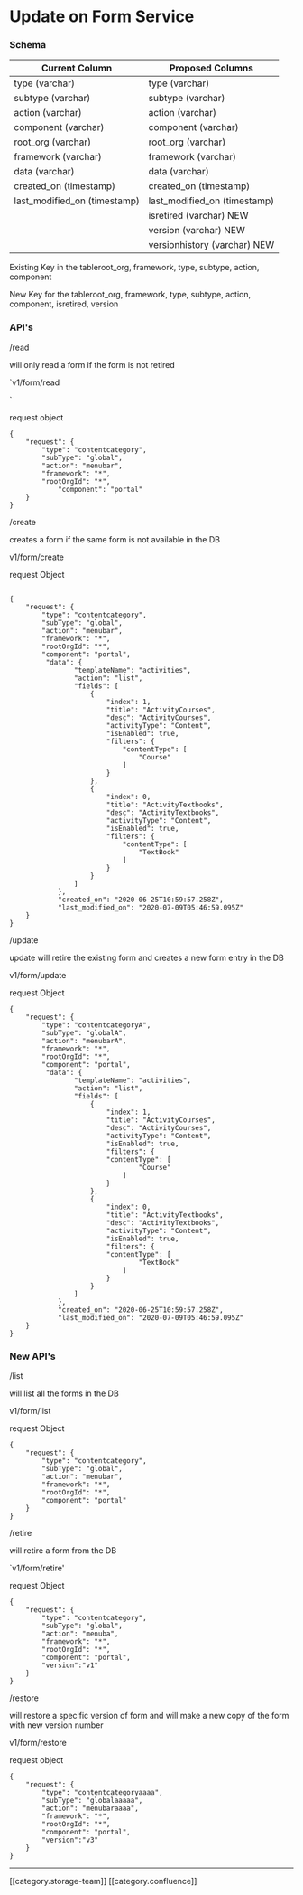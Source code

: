 
# Update on Form Service

### Schema


| Current Column | Proposed Columns | 
|  --- |  --- | 
| type (varchar) | type (varchar) | 
| subtype (varchar) | subtype (varchar) | 
| action (varchar) | action (varchar) | 
| component (varchar) | component (varchar) | 
| root_org (varchar) | root_org (varchar) | 
| framework (varchar) | framework (varchar) | 
| data (varchar) | data (varchar) | 
| created_on (timestamp) | created_on (timestamp) | 
| last_modified_on (timestamp) | last_modified_on (timestamp) | 
|  | isretired (varchar) NEW | 
|  | version (varchar) NEW | 
|  | versionhistory (varchar) NEW | 



Existing Key in the tableroot_org, framework, type, subtype, action, component

New Key for the tableroot_org, framework, type, subtype, action, component, isretired, version


### API's
/read

will only read a form if the form is not retired

`v1/form/read

`

request object


```
{
	"request": {
		"type": "contentcategory",
		"subType": "global",
		"action": "menubar",
		"framework": "*",
		"rootOrgId": "*",
        	"component": "portal"
    }        
}

```
/create

creates a form if the same form is not available in the DB

v1/form/create

request Object


```

{
	"request": {
		"type": "contentcategory",
		"subType": "global",
		"action": "menubar",
		"framework": "*",
		"rootOrgId": "*",
        "component": "portal",
         "data": {
                "templateName": "activities",
                "action": "list",
                "fields": [
                    {
                        "index": 1,
                        "title": "ActivityCourses",
                        "desc": "ActivityCourses",
                        "activityType": "Content",
                        "isEnabled": true,
                        "filters": {
                            "contentType": [
                                "Course"
                            ]
                        }
                    },
                    {
                        "index": 0,
                        "title": "ActivityTextbooks",
                        "desc": "ActivityTextbooks",
                        "activityType": "Content",
                        "isEnabled": true,
                        "filters": {
                            "contentType": [
                                "TextBook"
                            ]
                        }
                    }
                ]
            },
            "created_on": "2020-06-25T10:59:57.258Z",
            "last_modified_on": "2020-07-09T05:46:59.095Z"
    }        
}

```


/update

update will retire the existing form and creates a new form entry in the DB

v1/form/update

request Object


```
{
	"request": {
		"type": "contentcategoryA",
		"subType": "globalA",
		"action": "menubarA",
		"framework": "*",
		"rootOrgId": "*",
        "component": "portal",
         "data": {
                "templateName": "activities",
                "action": "list",
                "fields": [
                    {
                        "index": 1,
                        "title": "ActivityCourses",
                        "desc": "ActivityCourses",
                        "activityType": "Content",
                        "isEnabled": true,
                        "filters": {
                        "contentType": [
                                "Course"
                            ]
                        }
                    },
                    {
                        "index": 0,
                        "title": "ActivityTextbooks",
                        "desc": "ActivityTextbooks",
                        "activityType": "Content",
                        "isEnabled": true,
                        "filters": {
                        "contentType": [
                                "TextBook"
                            ]
                        }
                    }
                ]
            },
            "created_on": "2020-06-25T10:59:57.258Z",
            "last_modified_on": "2020-07-09T05:46:59.095Z"
    }        
}

```



### New API's
/list

will list all the forms in the DB

v1/form/list

request Object


```
{
	"request": {
		"type": "contentcategory",
		"subType": "global",
		"action": "menubar",
		"framework": "*",
		"rootOrgId": "*",
        "component": "portal"
    }        
}
```
/retire

will retire a form from the DB

`v1/form/retire'

request Object


```
{
	"request": {
		"type": "contentcategory",
		"subType": "global",
		"action": "menuba",
		"framework": "*",
		"rootOrgId": "*",
        "component": "portal",
        "version":"v1"
    }        
}
```
/restore

will restore a specific version of form and will make a new copy of the form with new version number

v1/form/restore

request object


```
{
	"request": {
		"type": "contentcategoryaaaa",
		"subType": "globalaaaaa",
		"action": "menubaraaaa",
		"framework": "*",
		"rootOrgId": "*",
        "component": "portal",
		"version":"v3"
    }        
}
```


*****

[[category.storage-team]] 
[[category.confluence]] 

